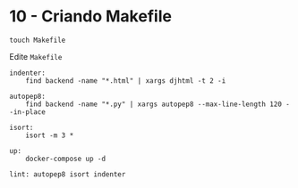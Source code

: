 # 10 - Criando Makefile

```
touch Makefile
```

Edite `Makefile`

```
indenter:
    find backend -name "*.html" | xargs djhtml -t 2 -i

autopep8:
    find backend -name "*.py" | xargs autopep8 --max-line-length 120 --in-place

isort:
    isort -m 3 *

up:
    docker-compose up -d

lint: autopep8 isort indenter

```
